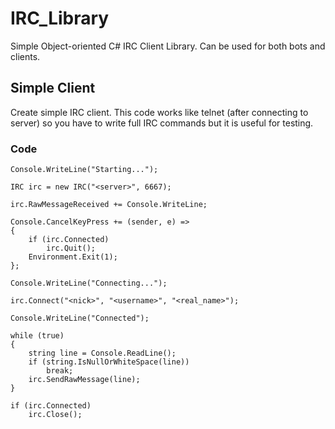 # IRC_Library
Simple Object-oriented C# IRC Client Library. Can be used for both bots and clients.

## Simple Client
Create simple IRC client.
This code works like telnet (after connecting to server) so you have to write full IRC commands but it is useful for testing.

### Code
```
Console.WriteLine("Starting...");

IRC irc = new IRC("<server>", 6667);

irc.RawMessageReceived += Console.WriteLine;

Console.CancelKeyPress += (sender, e) =>
{
    if (irc.Connected)
        irc.Quit();
    Environment.Exit(1);
};

Console.WriteLine("Connecting...");

irc.Connect("<nick>", "<username>", "<real_name>");

Console.WriteLine("Connected");

while (true)
{
    string line = Console.ReadLine();
    if (string.IsNullOrWhiteSpace(line))
        break;
    irc.SendRawMessage(line);
}

if (irc.Connected)
    irc.Close();
```
